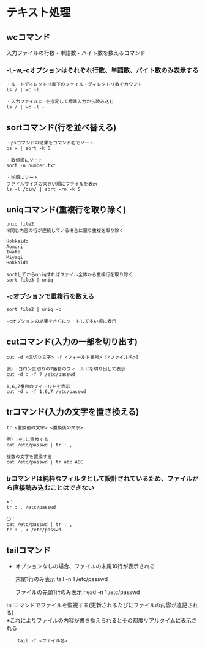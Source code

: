 # テキスト処理

## wcコマンド
入力ファイルの行数・単語数・バイト数を数えるコマンド

### -l,-w,-cオプションはそれぞれ行数、単語数、バイト数のみ表示する

    ・ルートディレクトリ直下のファイル・ディレクトリ数をカウント
    ls / | wc -l
    
    ・入力ファイルに-を指定して標準入力から読み込む
    ls / | wc -l -

## sortコマンド(行を並べ替える)

    ・psコマンドの結果をコマンド名でソート
    ps x | sort -k 5
    
    ・数値順にソート
    sort -n number.txt
    
    ・逆順にソート
    ファイルサイズの大きい順にファイルを表示
    ls -l /bin/ | sort -rn -k 5

## uniqコマンド(重複行を取り除く)

    uniq file2
    ※同じ内容の行が連続している場合に限り重複を取り除く
    
    Hokkaido
    Aomori
    Iwate
    Miyagi
    Hokkaido
    
    sortしてからuniqすればファイル全体から重複行を取り除く
    sort file3 | uniq

### -cオプションで重複行を数える
    sort file2 | uniq -c
    
    -cオプションの結果をさらにソートして多い順に表示

## cutコマンド(入力の一部を切り出す)
    
    cut -d <区切り文字> -f <フィールド番号> [<ファイル名>]
    
    例）:コロン区切りの7番目のフィールドを切り出して表示
    cut -d : -f 7 /etc/passwd

    1,6,7番目のフィールドを表示
    cut -d : -f 1,6,7 /etc/passwd


## trコマンド(入力の文字を置き換える)
    tr <置換前の文字> <置換後の文字>
    
    例）:を,に置換する
    cat /etc/passwd | tr : ,
    
    複数の文字を置換する
    cat /etc/passwd | tr abc ABC

### trコマンドは純粋なフィルタとして設計されているため、ファイルから直接読み込むことはできない

    ×：
    tr : , /etc/passwd
    
    〇：
    cat /etc/passwd | tr : ,
    tr : , < /etc/passwd

## tailコマンド

- オプションなしの場合、ファイルの末尾10行が表示される

    末尾1行のみ表示
    tail -n 1 /etc/passwd
    
    ファイルの先頭1行のみ表示
    head -n 1 /etc/passwd


tailコマンドでファイルを監視する(更新されるたびにファイルの内容が追記される)  
※これによりファイルの内容が書き換えられるとその都度リアルタイムに表示される

        tail -f <ファイル名>

